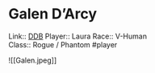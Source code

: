 # Galen D’Arcy

Link:: [DDB](https://www.dndbeyond.com/characters/29029235)
Player:: Laura
Race:: V-Human  
Class:: Rogue / Phantom
#player

![[Galen.jpeg]]